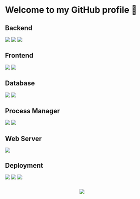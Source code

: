 <!--
[![Header](https://s3-ap-southeast-1.amazonaws.com/tv-prod/member/photo/6409998-large.jpg "Header")](https://github.com/AbhishekVenunathan/)

[![GitHub stats](https://github-readme-stats.vercel.app/api?username=AbhishekVenunathan&show_icons=true&custom_title=GitHub%20Stats&bg_color=141414&title_color=FFD300&icon_color=FFD300&text_color=F5F5F5&border_color=FFD300&count_private=true&include_all_commits=true&cache_seconds=86400)](https://github.com/AbhishekVenunathan/)
!-->
# Welcome to my GitHub profile 👺

## Backend

[![](https://img.shields.io/badge/environment-Node.js-informational?style=flat&logo=Node.js&logoColor=339933&labelColor=F5F5F5&color=339933)](https://nodejs.org/en/about/)
[![](https://img.shields.io/badge/framework-Express-informational?style=flat&logo=Express&logoColor=000000&labelColor=F5F5F5&color=000000)](https://expressjs.com/)
[![](https://img.shields.io/badge/library-Socket.io-informational?style=flat&logo=Socket.io&logoColor=010101&labelColor=F5F5F5&color=010101)](https://socket.io/)

## Frontend

[![](https://img.shields.io/badge/mark%20up-HTML5-informational?style=flat&logo=HTML5&logoColor=E34F26&labelColor=F5F5F5&color=E34F26)](https://en.wikipedia.org/wiki/HTML5)
[![](https://img.shields.io/badge/style%20sheet-CSS3-informational?style=flat&logo=CSS3&logoColor=1572B6&labelColor=F5F5F5&color=1572B6)](https://en.wikipedia.org/wiki/CSS)

## Database

[![](https://img.shields.io/badge/database-MongoDB-informational?style=flat&logo=MongoDB&logoColor=47A248&labelColor=F5F5F5&color=47A248)](https://www.mongodb.com/what-is-mongodb)
[![](https://img.shields.io/badge/cache-Redis-informational?style=flat&logo=Redis&logoColor=DC382D&labelColor=F5F5F5&color=DC382D)](https://redis.io/topics/introduction)

## Process Manager

[![](https://img.shields.io/badge/production-PM2-informational?style=flat&logo=PM2&logoColor=2B037A&labelColor=F5F5F5&color=2B037A)](https://pm2.keymetrics.io/)
[![](https://img.shields.io/badge/development-Nodemon-informational?style=flat&logo=Nodemon&logoColor=76D04B&labelColor=F5F5F5&color=76D04B)](https://nodemon.io/)

## Web Server

[![](https://img.shields.io/badge/reverse%20proxy-NGINX-informational?style=flat&logo=NGINX&logoColor=009639&labelColor=F5F5F5&color=009639)](https://www.nginx.com/resources/glossary/nginx/)

## Deployment

[![](https://img.shields.io/badge/hosting-DigitalOcean-informational?style=flat&logo=DigitalOcean&logoColor=0080FF&labelColor=F5F5F5&color=0080FF)](https://www.digitalocean.com/products/droplets/)
[![](https://img.shields.io/badge/hosting-Amazon%20EC2-informational?style=flat&logo=Amazon%20AWS&logoColor=232F3E&labelColor=F5F5F5&color=232F3E)](https://aws.amazon.com/ec2/)
[![](https://img.shields.io/badge/hosting-Heroku-informational?style=flat&logo=Heroku&logoColor=430098&labelColor=F5F5F5&color=430098)](https://www.heroku.com/about)

##
<p align="center" href="https://github.com/anuraghazra/github-readme-stats">
  <img src="https://github-readme-stats.vercel.app/api?username=AbhishekVenunathan&show_icons=true&custom_title=GitHub%20Stats&bg_color=141414&title_color=FFD300&icon_color=FFD300&text_color=F5F5F5&border_color=FFD300&count_private=true&include_all_commits=true&cache_seconds=86400" />
</p>

<!--
<p align="center" href="https://github.com/anuraghazra/github-readme-stats">
  <img src="https://github-readme-stats.vercel.app/api/top-langs/?username=AbhishekVenunathan&langs_count=8" />
</p>

**AbhishekVenunathan/AbhishekVenunathan** is a ✨ _special_ ✨ repository because its `README.md` (this file) appears on your GitHub profile.

Here are some ideas to get you started:

- 🔭 I’m currently working on ...
- 🌱 I’m currently learning ...
- 👯 I’m looking to collaborate on ...
- 🤔 I’m looking for help with ...
- 💬 Ask me about ...
- 📫 How to reach me: ...
- 😄 Pronouns: ...
- ⚡ Fun fact: ...
-->
